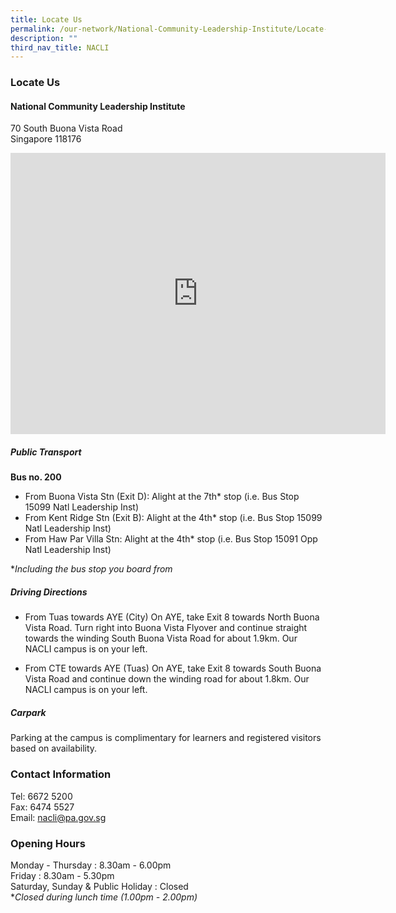 ```yaml
---
title: Locate Us
permalink: /our-network/National-Community-Leadership-Institute/Locate-Us
description: ""
third_nav_title: NACLI
---
```

### Locate Us

#### National Community Leadership Institute

70 South Buona Vista Road<br>
Singapore 118176

<iframe src="https://www.google.com/maps/embed?pb=!1m18!1m12!1m3!1d3988.817515732155!2d103.78655051533119!3d1.2833490621415753!2m3!1f0!2f0!3f0!3m2!1i1024!2i768!4f13.1!3m3!1m2!1s0x31da1bb1bde04bc1%3A0x78dc11ebac0af460!2s70%20South%20Buona%20Vista%20Rd%2C%20Singapore%20118176!5e0!3m2!1sen!2ssg!4v1655785915410!5m2!1sen!2ssg" width="600" height="450" style="border:0;" allowfullscreen="" loading="lazy" ></iframe>

##### Public Transport

**Bus no. 200** <br>
* From Buona Vista Stn (Exit D): Alight at the 7th* stop (i.e. Bus Stop 15099 Natl Leadership Inst) <br>
* From Kent Ridge Stn (Exit B): Alight at the 4th* stop (i.e. Bus Stop 15099 Natl Leadership Inst) <br>
* From Haw Par Villa Stn: Alight at the 4th* stop (i.e. Bus Stop 15091 Opp Natl Leadership Inst)

**Including the bus stop you board from*

##### Driving Directions

* From Tuas towards AYE (City)
On AYE, take Exit 8 towards North Buona Vista Road. Turn right into Buona Vista Flyover and continue straight towards the winding South Buona Vista Road for about 1.9km. Our NACLI campus is on your left.

* From CTE towards AYE (Tuas)
On AYE, take Exit 8 towards South Buona Vista Road and continue down the winding road for about 1.8km. Our NACLI campus is on your left.

##### Carpark

Parking at the campus is complimentary for learners and registered visitors based on availability.

### Contact Information

Tel: 6672 5200<br>
Fax: 6474 5527<br>
Email: nacli@pa.gov.sg

### Opening Hours

Monday - Thursday : 8.30am - 6.00pm <br>
Friday : 8.30am - 5.30pm <br>
Saturday, Sunday & Public Holiday : Closed <br>
**Closed during lunch time (1.00pm - 2.00pm)*